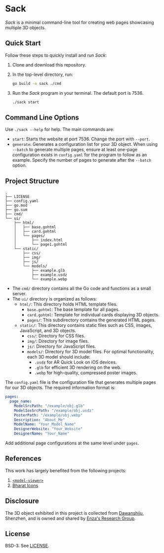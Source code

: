 # Sack

*Sack* is a minimal command-line tool for creating web pages showcasing multiple 3D objects.

## Quick Start

Follow these steps to quickly install and run *Sack*:

1. Clone and download this repository.
2. In the top-level directory, run:

   ```bash
   go build -o sack ./cmd
   ```

3. Run the *Sack* program in your terminal. The default port is 7536.

   ```bash
   ./sack start
   ```

## Command Line Options

Use `./sack --help` for help. The main commands are:

- `start`: Starts the website at port 7536. Change the port with `--port`.
- `generate`: Generates a configuration list for your 3D object. When using `--batch` to generate multiple pages, ensure at least one-page configuration exists in `config.yaml` for the program to follow as an example. Specify the number of pages to generate after the `--batch` option.

## Project Structure

```plaintext
.
├── LICENSE
├── config.yaml
├── go.mod
├── go.sum
├── cmd/
└── ui/
    ├── html/
    │   ├── base.gohtml
    │   ├── card.gohtml
    │   └── pages/
    │       ├── index.html
    │       └── page1.gohtml
    └── static/
        ├── css/
        ├── img/
        ├── js/
        └── models/
            ├── example.glb
            ├── example.usdz
            └── example.webp
```

- The `cmd/` directory contains all the Go code and functions as a small server.
- The `ui/` directory is organized as follows:
  - `html/`: This directory holds HTML template files.
    - `base.gohtml`: The base template for all pages.
    - `card.gohtml`: Template for individual cards displaying 3D objects.
    - `pages/`: This subdirectory contains the generated HTML pages.
  - `static/`: This directory contains static files such as CSS, images, JavaScript, and 3D objects.
    - `css/`: Directory for CSS files.
    - `img/`: Directory for image files.
    - `js/`: Directory for JavaScript files.
    - `models/`: Directory for 3D model files. For optimal functionality, each 3D model should include:
      - `.usdz` for AR Quick Look on iOS devices.
      - `.glb` for efficient 3D rendering on the web.
      - `.webp` for high-quality, compressed poster images.

The `config.yaml` file is the configuration file that generates multiple pages for our 3D objects. The required information format is:

```yaml
pages:
  page_name:
    ModelSrcPath: "/example/obj.glb"
    ModelIosSrcPath: "/example/obj.usdz"
    PosterPath: "/example/obj.webp"
    Description: "About_Me"
    ModelName: "Your_Model_Name"
    DesignerWebsite: "Your_Website"
    DesignerName: "Your_Name"
```

Add additional page configurations at the same level under `pages`.

## References

This work has largely benefited from the following projects:

1. [`<model-viewer>`](https://github.com/google/model-viewer)
2. [Bharat Icons](https://www.flaticon.com/authors/bharat-icons)

## Disclosure

The 3D object exhibited in this project is collected from [Dawanshiju](https://artsandculture.google.com/asset/aerial-view-of-dawanshiju/_QHjNn2iL_6JrQ?hl=en), Shenzhen, and is owned and shared by [Enza's Research Group](https://www.enzamigliore.com/).

## License

BSD-3. See [LICENSE](./LICENSE).
